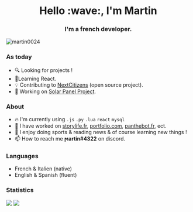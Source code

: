 <h1 align="center">Hello :wave:, I'm Martin</h1>
<h3 align="center">I'm a french developer.</h3>

<p align="left"> <img src="https://komarev.com/ghpvc/?username=martin-fullstacks&label=Profile%20views&color=0e75b6&style=flat" alt="martin0024" /> </p>

### As today

- :mag: Looking for projects !
- :pencil:Learning React.
- :bulb: Contributing to <a href="https://nextcitizens.github.io/ncs_documentation/">NextCitizens</a> (open source project).
- :construction: Working on <a href="https://github.com/project-solar-system-es">Solar Panel Project</a>.

### About

- :fire: I'm currently using `.js` `.py` `.lua` `react` `mysql`
- :hammer: I have worked on [storylife.fr](https://storylife.fr/), [portfolio.com](https://martinportfolio.fr/), [panthebot.fr](https://pantherbot.martinportfolio.fr/),  ect. 
- :eyes: I enjoy doing sports & reading news & of course learning new things ! 
- :mailbox: How to reach me **ϻartin#4322** on discord.
    
### Languages

- French & Italien (native)
- English & Spanish (fluent)


### Statistics


![](https://github-readme-stats.vercel.app/api/top-langs/?username=martin0024&theme=dark&hide_border=true&include_all_commits=false&count_private=true&layout=compact)
![](https://github-readme-stats.vercel.app/api?username=martin0024&theme=dark&hide_border=true&include_all_commits=false&count_private=true)<br/>
